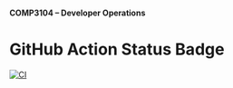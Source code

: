#### COMP3104 – Developer Operations


# GitHub Action Status Badge
[![CI](https://github.com/Infinitewumbo/COMP3104/actions/workflows/ci.yml/badge.svg)](https://github.com/Infinitewumbo/COMP3104/actions/workflows/ci.yml)
